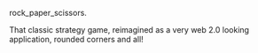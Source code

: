 rock_paper_scissors.

That classic strategy game, reimagined as a very web 2.0 looking application, rounded corners and all!
